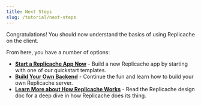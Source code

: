 ```yaml
---
title: Next Steps
slug: /tutorial/next-steps
---
```


Congratulations! You should now understand the basics of using Replicache on the client.

From here, you have a number of options:

- **[Start a Replicache App Now](/quickstarts)** - Build a new Replicache app by starting with one of our quickstart templates.
- **[Build Your Own Backend](/byob/intro)** - Continue the fun and learn how to build your own Replicache server.
- **[Learn More about How Replicache Works](/concepts/how-it-works)** - Read the Replicache design doc for a deep dive in how Replicache does its thing.
